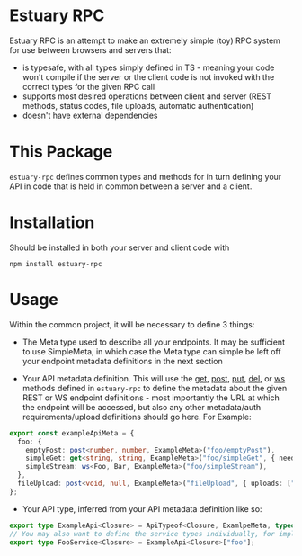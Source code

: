 # Estuary RPC

Estuary RPC is an attempt to make an extremely simple (toy) RPC system for use between browsers and servers that:

- is typesafe, with all types simply defined in TS - meaning your code won't compile if the server or the client code is not invoked with the correct types for the given RPC call
- supports most desired operations between client and server (REST methods, status codes, file uploads, automatic authentication)
- doesn't have external dependencies

# This Package

`estuary-rpc` defines common types and methods for in turn defining your API in code that is held in 
common between a server and a client. 

# Installation
Should be installed in both your server and client code with
```
npm install estuary-rpc
```

# Usage
Within the common project, it will be necessary to define 3 things:
* The Meta type used to describe all your endpoints. It may be sufficient to use SimpleMeta, in which case the Meta type can simple be left off your endpoint metadata definitions in the next section

* Your API metadata definition. This will use the [get](http://digitaltembo.github.io/estuary-rpc/functions/estuary_rpc.get.html), [post](http://digitaltembo.github.io/estuary-rpc/functions/estuary_rpc.post.html), [put](http://digitaltembo.github.io/estuary-rpc/functions/estuary_rpc.put.html), [del](http://digitaltembo.github.io/estuary-rpc/functions/estuary_rpc.del.html), or [ws](http://digitaltembo.github.io/estuary-rpc/functions/estuary_rpc.ws.html)  methods defined in `estuary-rpc` to define the metadata about the given REST or WS endpoint definitions - most importantly the URL at which the endpoint will be accessed, but also any other metadata/auth requirements/upload definitions should go here. For Example:
```ts
export const exampleApiMeta = {
  foo: {
    emptyPost: post<number, number, ExampleMeta>("foo/emptyPost"),
    simpleGet: get<string, string, ExampleMeta>("foo/simpleGet", { needsAuth: true }),
    simpleStream: ws<Foo, Bar, ExampleMeta>("foo/simpleStream"),
  },
  fileUpload: post<void, null, ExampleMeta>("fileUpload", { uploads: ["someFile.txt"] }),
};
```
* Your API type, inferred from your API metadata definition like so:
```ts
export type ExampleApi<Closure> = ApiTypeof<Closure, ExamlpeMeta, typeof exampleApiMeta>;
// You may also want to define the service types individually, for implementing them one at a time:
export type FooService<Closure> = ExampleApi<Closure>["foo"];
```
